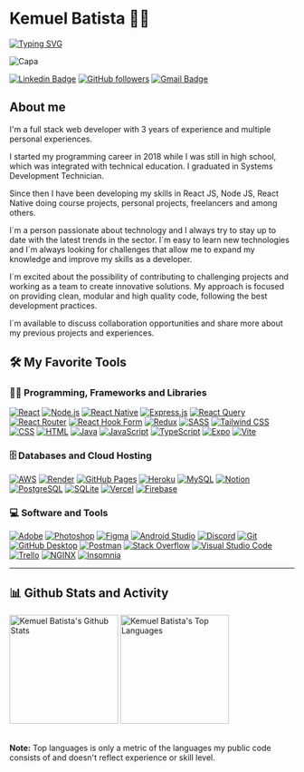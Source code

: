 # Kemuel Batista 👨‍💻

[![Typing SVG](https://readme-typing-svg.demolab.com?font=Poppins&weight=600&size=40&pause=1000&center=true&width=1260&height=64&lines=Full-stack+web+and+app+developer;Always+learning+new+things;Experienced+UI%2FUX+Designer;3%2B+years+of+coding+experience)](https://git.io/typing-svg)

![Capa](https://github.com/Kemuel-Batista/Kemuel-Batista/assets/62821098/2cf2d7a2-2fb4-4a99-ad85-2691bef9cbf0)

[![Linkedin Badge](https://img.shields.io/badge/kemuelbatista-blue?style=flat-square&logo=Linkedin&logoColor=white&link=https://www.linkedin.com/in/kemuel-batista-141970151/)](https://www.linkedin.com/in/kemuel-batista-141970151/) 
[![GitHub followers](https://img.shields.io/github/followers/Kemuel-Batista?label=Follow&style=social)](https://github.com/Kemuel-Batista/?tab=follow)
[![Gmail Badge](https://img.shields.io/badge/-kemuellima20@gmail.com-c14438?style=flat-square&logo=Gmail&logoColor=white&link=mailto:sakshamtaneja7861@gmail.com)](mailto:kemuellima20@gmail.com)

## About me

I'm a full stack web developer with 3 years of experience and multiple personal experiences.

I started my programming career in 2018 while I was still in high school, which was integrated with technical education. I graduated in Systems Development Technician.

Since then I have been developing my skills in React JS, Node JS, React Native doing course projects, personal projects, freelancers and among others.

I´m a person passionate about technology and I always try to stay up to date with the latest trends in the sector. I´m easy to learn new technologies and I´m always looking for challenges that allow me to expand my knowledge and improve my skills as a developer.

I´m excited about the possibility of contributing to challenging projects and working as a team to create innovative solutions. My approach is focused on providing clean, modular and high quality code, following the best development practices.

I´m available to discuss collaboration opportunities and share more about my previous projects and experiences.

## 🛠️ My Favorite Tools
  <!-- Some badges are from https://github.com/Ileriayo/markdown-badges -->

  <h3>👨‍💻 Programming, Frameworks and Libraries</h3>

  <p>
      <a href="#"><img alt="React" src="https://img.shields.io/badge/react-%2320232a.svg?style=for-the-badge&logo=react&logoColor=%2361DAFB"></a>
      <a href="#"><img alt="Node.js" src="https://img.shields.io/badge/node.js-6DA55F?style=for-the-badge&logo=node.js&logoColor=white"></a>
      <a href="#"><img alt="React Native" src="https://img.shields.io/badge/react_native-%2320232a.svg?style=for-the-badge&logo=react&logoColor=%2361DAFB"></a>
      <a href="#"><img alt="Express.js" src="https://img.shields.io/badge/express.js-%23404d59.svg?style=for-the-badge&logo=express&logoColor=%2361DAFB"></a>
      <a href="#"><img alt="React Query" src="https://img.shields.io/badge/-React%20Query-FF4154?style=for-the-badge&logo=react%20query&logoColor=white"></a>
      <a href="#"><img alt="React Router" src="https://img.shields.io/badge/React_Router-CA4245?style=for-the-badge&logo=react-router&logoColor=white"></a>
      <a href="#"><img alt="React Hook Form" src="https://img.shields.io/badge/React%20Hook%20Form-%23EC5990.svg?style=for-the-badge&logo=reacthookform&logoColor=white"></a>
      <a href="#"><img alt="Redux" src="https://img.shields.io/badge/redux-%23593d88.svg?style=for-the-badge&logo=redux&logoColor=white"></a>
      <a href="#"><img alt="SASS" src="https://img.shields.io/badge/SASS-hotpink.svg?style=for-the-badge&logo=SASS&logoColor=white"></a>
      <a href="#"><img alt="Tailwind CSS" src="https://img.shields.io/badge/tailwindcss-%2338B2AC.svg?style=for-the-badge&logo=tailwind-css&logoColor=white"></a>
      <a href="#"><img alt="CSS" src="https://img.shields.io/badge/css3-%231572B6.svg?style=for-the-badge&logo=css3&logoColor=white"></a>
      <a href="#"><img alt="HTML" src="https://img.shields.io/badge/html5-%23E34F26.svg?style=for-the-badge&logo=html5&logoColor=white"></a>
      <a href="#"><img alt="Java" src="https://img.shields.io/badge/java-%23ED8B00.svg?style=for-the-badge&logo=openjdk&logoColor=white"></a>
      <a href="#"><img alt="JavaScript" src="https://img.shields.io/badge/javascript-%23323330.svg?style=for-the-badge&logo=javascript&logoColor=%23F7DF1E"></a>
      <a href="#"><img alt="TypeScript" src="https://img.shields.io/badge/typescript-%23007ACC.svg?style=for-the-badge&logo=typescript&logoColor=white"></a>
      <a href="#"><img alt="Expo" src="https://img.shields.io/badge/expo-1C1E24?style=for-the-badge&logo=expo&logoColor=#D04A37"></a>
      <a href="#"><img alt="Vite" src="https://img.shields.io/badge/vite-%23646CFF.svg?style=for-the-badge&logo=vite&logoColor=white"></a>
  </p>

  <h3>🗄️ Databases and Cloud Hosting</h3>
  
  <p>
      <a href="#"><img alt="AWS" src="https://img.shields.io/badge/AWS-%23FF9900.svg?style=for-the-badge&logo=amazon-aws&logoColor=white"></a>
      <a href="#"><img alt="Render" src="https://img.shields.io/badge/Render-%46E3B7.svg?style=for-the-badge&logo=render&logoColor=white"></a>
      <a href="#"><img alt="GitHub Pages" src="https://img.shields.io/badge/github%20pages-121013?style=for-the-badge&logo=github&logoColor=white"></a>
      <a href="#"><img alt="Heroku" src="https://img.shields.io/badge/heroku-%23430098.svg?style=for-the-badge&logo=heroku&logoColor=white"></a>
      <a href="#"><img alt="MySQL" src="https://img.shields.io/badge/mysql-%2300f.svg?style=for-the-badge&logo=mysql&logoColor=white"></a>
      <a href="#"><img alt="Notion" src="https://img.shields.io/badge/Notion-%23000000.svg?style=for-the-badge&logo=notion&logoColor=white"></a>
      <a href="#"><img alt="PostgreSQL" src="https://img.shields.io/badge/postgres-%23316192.svg?style=for-the-badge&logo=postgresql&logoColor=white"></a>
      <a href="#"><img alt="SQLite" src="https://img.shields.io/badge/sqlite-%2307405e.svg?style=for-the-badge&logo=sqlite&logoColor=white"></a>
      <a href="#"><img alt="Vercel" src="https://img.shields.io/badge/vercel-%23000000.svg?style=for-the-badge&logo=vercel&logoColor=white"></a>
      <a href="#"><img alt="Firebase" src="https://img.shields.io/badge/firebase-%23039BE5.svg?style=for-the-badge&logo=firebase"></a>
  </p>

  <h3>💻 Software and Tools</h3>

  <p>
      <a href="#"><img alt="Adobe" src="https://img.shields.io/badge/adobe-%23FF0000.svg?style=for-the-badge&logo=adobe&logoColor=white"></a>
      <a href="#"><img alt="Photoshop" src="https://img.shields.io/badge/adobe%20photoshop-%2331A8FF.svg?style=for-the-badge&logo=adobe%20photoshop&logoColor=white"></a>
      <a href="#"><img alt="Figma" src="https://img.shields.io/badge/figma-%23F24E1E.svg?style=for-the-badge&logo=figma&logoColor=white"></a>
      <a href="#"><img alt="Android Studio" src="https://img.shields.io/badge/Android%20Studio-3DDC84.svg?style=for-the-badge&logo=android-studio&logoColor=white"></a>
      <a href="#"><img alt="Discord" src="https://img.shields.io/badge/Discord-%235865F2.svg?style=for-the-badge&logo=discord&logoColor=white"></a>
      <a href="#"><img alt="Git" src="https://img.shields.io/badge/git-%23F05033.svg?style=for-the-badge&logo=git&logoColor=white"></a>
      <a href="#"><img alt="GitHub Desktop" src="https://img.shields.io/badge/github-%23121011.svg?style=for-the-badge&logo=github&logoColor=white"></a>
      <a href="#"><img alt="Postman" src="https://img.shields.io/badge/Postman-FF6C37?logo=postman&logoColor=white"></a>
      <a href="#"><img alt="Stack Overflow" src="https://img.shields.io/badge/-Stackoverflow-FE7A16?style=for-the-badge&logo=stack-overflow&logoColor=white"></a>
      <a href="#"><img alt="Visual Studio Code" src="https://img.shields.io/badge/Visual%20Studio%20Code-0078d7.svg?style=for-the-badge&logo=visual-studio-code&logoColor=white"></a>
      <a href="#"><img alt="Trello" src="https://img.shields.io/badge/Trello-%23026AA7.svg?style=for-the-badge&logo=Trello&logoColor=white"></a>
      <a href="#"><img alt="NGINX" src="https://img.shields.io/badge/nginx-%23009639.svg?style=for-the-badge&logo=nginx&logoColor=white"></a>
      <a href="#"><img alt="Insomnia" src="https://img.shields.io/badge/Insomnia-black?style=for-the-badge&logo=insomnia&logoColor=5849BE"></a>
  </p>
<hr/>

## 📊 Github Stats and Activity

<div>
<img alt="Kemuel Batista's Github Stats" src="https://denvercoder1-github-readme-stats.vercel.app/api/?username=Kemuel-Batista&show_icons=true&include_all_commits=true&count_private=true&theme=react&hide_border=true&bg_color=1F222E&title_color=F85D7F&icon_color=F8D866%22%20height=%22192px" height="192px"/>

<img alt="Kemuel Batista's Top Languages" src="https://denvercoder1-github-readme-stats.vercel.app/api/top-langs/?username=Kemuel-Batista&langs_count=8&layout=compact&theme=react&hide_border=true&bg_color=1F222E&title_color=F85D7F&icon_color=F8D866&hide=Jupyter%20Notebook,Roff" height="192px"/>
</div>
<br/>

  <b>Note:</b> Top languages is only a metric of the languages my public code consists of and doesn't reflect experience or skill level.
